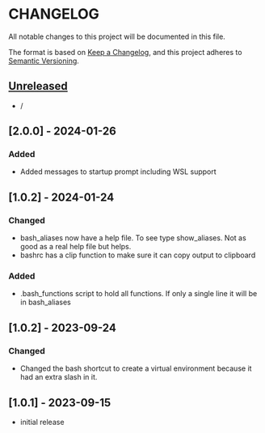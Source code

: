 # CHANGELOG

All notable changes to this project will be documented in this file.

The format is based on [Keep a Changelog],
and this project adheres to [Semantic Versioning].

## [Unreleased]

- /

## [2.0.0] - 2024-01-26

### Added

- Added messages to startup prompt including WSL support

## [1.0.2] - 2024-01-24

### Changed

- bash_aliases now have a help file. To see type show_aliases. Not as good as a real help file but helps.
- bashrc has a clip function to make sure it can copy output to clipboard

### Added

- .bash_functions script to hold all functions. If only a single line it will be in bash_aliases

## [1.0.2] - 2023-09-24

### Changed

- Changed the bash shortcut to create a virtual environment because it had an extra slash in it.

## [1.0.1] - 2023-09-15

- initial release

<!-- Links -->
[keep a changelog]: https://keepachangelog.com/en/1.0.0/
[semantic versioning]: https://semver.org/spec/v2.0.0.html

<!-- Versions -->
[unreleased]: https://github.com/Author/Repository/compare/v0.0.2...HEAD
[0.0.2]: https://github.com/Author/Repository/compare/v0.0.1...v0.0.2
[0.0.1]: https://github.com/Author/Repository/releases/tag/v0.0.1
